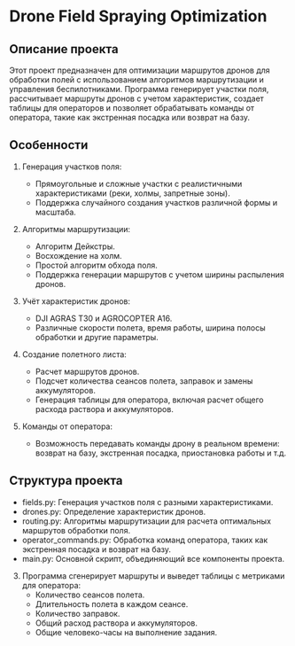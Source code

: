 # Drone Field Spraying Optimization

## Описание проекта

Этот проект предназначен для оптимизации маршрутов дронов для обработки полей с использованием алгоритмов маршрутизации и управления беспилотниками. Программа генерирует участки поля, рассчитывает маршруты дронов с учетом характеристик, создает таблицы для операторов и позволяет обрабатывать команды от оператора, такие как экстренная посадка или возврат на базу.

## Особенности

1. Генерация участков поля: 
   - Прямоугольные и сложные участки с реалистичными характеристиками (реки, холмы, запретные зоны).
   - Поддержка случайного создания участков различной формы и масштаба.

2. Алгоритмы маршрутизации:
   - Алгоритм Дейкстры.
   - Восхождение на холм.
   - Простой алгоритм обхода поля.
   - Поддержка генерации маршрутов с учетом ширины распыления дронов.

3. Учёт характеристик дронов:
   - DJI AGRAS T30 и AGROCOPTER A16.
   - Различные скорости полета, время работы, ширина полосы обработки и другие параметры.

4. Создание полетного листа:
   - Расчет маршрутов дронов.
   - Подсчет количества сеансов полета, заправок и замены аккумуляторов.
   - Генерация таблицы для оператора, включая расчет общего расхода раствора и аккумуляторов.

5. Команды от оператора:
   - Возможность передавать команды дрону в реальном времени: возврат на базу, экстренная посадка, приостановка работы и т.д.

## Структура проекта

- fields.py: Генерация участков поля с разными характеристиками.
- drones.py: Определение характеристик дронов.
- routing.py: Алгоритмы маршрутизации для расчета оптимальных маршрутов обработки поля.
- operator_commands.py: Обработка команд оператора, таких как экстренная посадка и возврат на базу.
- main.py: Основной скрипт, объединяющий все компоненты проекта.

3. Программа сгенерирует маршруты и выведет таблицы с метриками для оператора:
    - Количество сеансов полета.
    - Длительность полета в каждом сеансе.
    - Количество заправок.
    - Общий расход раствора и аккумуляторов.
    - Общие человеко-часы на выполнение задания.